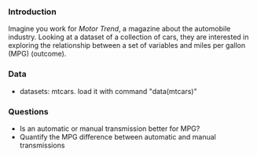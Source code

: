 ### Introduction

Imagine you work for _Motor Trend_, a magazine about the automobile industry. Looking at a dataset of a collection of cars, they are interested in exploring the relationship between a set of variables and miles per gallon (MPG) (outcome).

### Data

- datasets: mtcars. load it with command "data(mtcars)"

### Questions

- Is an automatic or manual transmission better for MPG?
- Quantify the MPG difference between automatic and manual transmissions